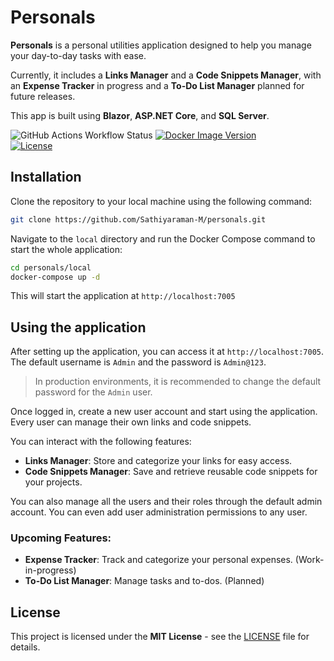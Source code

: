 # Personals

**Personals** is a personal utilities application designed to help you manage your day-to-day tasks with ease.

Currently, it includes a **Links Manager** and a **Code Snippets Manager**, with an **Expense Tracker** in progress and
a **To-Do List Manager** planned for future releases.

This app is built using **Blazor**, **ASP.NET Core**, and **SQL Server**.

![GitHub Actions Workflow Status](https://img.shields.io/github/actions/workflow/status/Sathiyaraman-M/Personals/.github%2Fworkflows%2Fbuild-and-publish.yaml)
[![Docker Image Version](https://img.shields.io/github/tag/Sathiyaraman-M/personals.svg)](https://github.com/Sathiyaraman-M/Personals/tags)  
[![License](https://img.shields.io/badge/License-MIT-blue.svg)](https://opensource.org/licenses/MIT)

## Installation

Clone the repository to your local machine using the following command:

```bash
git clone https://github.com/Sathiyaraman-M/personals.git
```

Navigate to the `local` directory and run the Docker Compose command to start the whole application:

```bash
cd personals/local
docker-compose up -d
```

This will start the application at `http://localhost:7005`

## Using the application

After setting up the application, you can access it at `http://localhost:7005`.
The default username is `Admin` and the password is `Admin@123`.

> In production environments, it is recommended to change the default password for the `Admin` user.

Once logged in, create a new user account and start using the application. Every user can manage their own links and
code snippets.

You can interact with the following features:

- **Links Manager**: Store and categorize your links for easy access.
- **Code Snippets Manager**: Save and retrieve reusable code snippets for your projects.

You can also manage all the users and their roles through the default admin account. 
You can even add user administration permissions to any user.

### Upcoming Features:

- **Expense Tracker**: Track and categorize your personal expenses. (Work-in-progress)
- **To-Do List Manager**: Manage tasks and to-dos. (Planned)

## License

This project is licensed under the **MIT License** - see the [LICENSE](LICENSE.md) file for details.